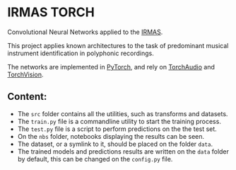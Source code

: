 # IRMAS TORCH

Convolutional Neural Networks applied to the [IRMAS](https://www.upf.edu/web/mtg/irmas).

This project applies known architectures to the task of predominant musical instrument identification in polyphonic recordings.

The networks are implemented in [PyTorch](https://pytorch.org/), and rely on [TorchAudio](https://pytorch.org/audio/) and [TorchVision](https://pytorch.org/docs/stable/torchvision/index.html).

## Content:
* The `src` folder contains all the utilities, such as transforms and datasets.
* The `train.py` file is a commandline utility to start the training process.
* The `test.py` file is a script to perform predictions on the the test set.
* On the `nbs` folder, notebooks displaying the results can be seen.
* The dataset, or a symlink to it, should be placed on the folder `data`.
* The trained models and predictions results are written on the `data` folder by default, this can be changed on the `config.py` file.
